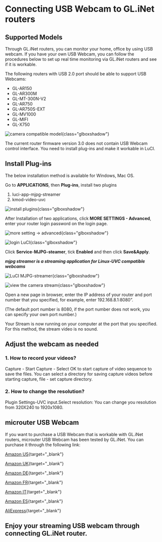 # Connecting USB Webcam to GL.iNet routers

## Supported Models

Through GL.iNet routers, you can monitor your home, office by using USB webcam.
If you have your own USB Webcam, you can follow the procedures below to set up real time monitoring via GL.iNet routers and see if it is workable.

The following routers with USB 2.0 port should be able to support USB Webcams:

* GL-AR150
* GL-AR300M 
* GL-MT-300N-V2
* GL-AR750
* GL-AR750S-EXT
* GL-MV1000
* GL-MIFI
* GL-X750

![camera compatible model](https://static.gl-inet.com/docs/router/en/3/tutorials/camera/camera_compatible_model.png){class="glboxshadow"}

The current router firmware version 3.0 does not contain USB Webcam control interface. You need to install plug-ins and make it workable in LuCI. 

## Install Plug-ins

The below installation method is available for Windows, Mac OS. 

Go to **APPLICATIONS**, then **Plug-ins**, install two plugins

1. luci-app-mjpg-streamer
2. kmod-video-uvc

![install plugins](https://static.gl-inet.com/docs/router/en/3/tutorials/camera/1.png){class="glboxshadow"}

After Installation of two applications, click **MORE SETTINGS - Advanced**, enter your router login password on the login page.

![more setting -> advanced](https://static.gl-inet.com/docs/router/en/3/tutorials/camera/2.png){class="glboxshadow"}

![login LuCI](https://static.gl-inet.com/docs/router/en/3/tutorials/camera/3.png){class="glboxshadow"}

Click **Service**-**MJPG-steamer**, tick **Enabled** and then click **Save&Apply**.

***mjpg streamer is a streaming application for Linux-UVC compatible webcams***

![LuCI MJPG-streamer](https://static.gl-inet.com/docs/router/en/3/tutorials/camera/4.png){class="glboxshadow"}

![view the camera stream](https://static.gl-inet.com/docs/router/en/3/tutorials/camera/5.png){class="glboxshadow"}

Open a new page in browser, enter the IP address of your router and port number that you specified, for example, enter 192.168.8.1:8080”. 

(The default port number is 8080, if the port number does not work, you can specify your own port number.) 

Your Stream is now running on your computer at the port that you specified. For this method, the stream video is no sound.

## Adjust the webcam as needed

### 1. How to record your videos?

Capture - Start Capture - Select OK to start capture of video sequence to save the files. You can select a directory for saving capture videos before starting capture, file - set capture directory.

### 2. How to change the resolution?

Plugin Settings-UVC input.Select resolution:
You can change you resolution from 320X240 to 1920x1080.

## microuter USB Webcam

If you want to purchase a USB Webcam that is workable with GL.iNet routers, microuter USB Webcam has been tested by GL.iNet. You can purchase it through the following link:

[Amazon US](https://www.amazon.com/dp/B082NRZZLT?ref=myi_title_dp){target="_blank"}

[Amazon UK](https://www.amazon.co.uk/dp/B082NRZZLT?ref=myi_title_dp){target="_blank"}

[Amazon DE](https://www.amazon.de/dp/B0834LFZ29?ref=myi_title_dp){target="_blank"}

[Amazon FR](https://www.amazon.fr/dp/B082NRZZLT?ref=myi_title_dp){target="_blank"}

[Amazon IT](https://www.amazon.it/dp/B082NRZZLT?ref=myi_title_dp){target="_blank"}

[Amazon ES](https://www.amazon.es/dp/B082NRZZLT?ref=myi_title_dp){target="_blank"}

[AliExpress](https://www.aliexpress.com/item/4000579361414.html?spm=a2g0o.detail.1000023.1.552d287eRwizYo){target="_blank"}

## **Enjoy your streaming USB webcam through connecting GL.iNet router.**
